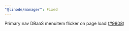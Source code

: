 ```yaml
---
"@linode/manager": Fixed
---
```


Primary nav DBaaS menuitem flicker on page load ([#9808](https://github.com/linode/manager/pull/9808))
